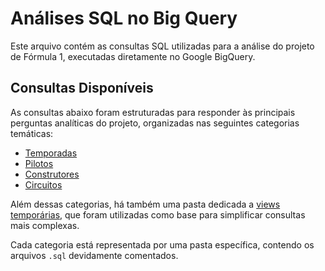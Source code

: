 # Análises SQL no Big Query

Este arquivo contém as consultas SQL utilizadas para a análise do projeto de Fórmula 1, executadas diretamente no Google BigQuery.

## Consultas Disponíveis

As consultas abaixo foram estruturadas para responder às principais perguntas analíticas do projeto, organizadas nas seguintes categorias temáticas:

- [Temporadas](temporadas)
- [Pilotos](pilotos)
- [Construtores](construtores)
- [Circuitos](circuitos)

Além dessas categorias, há também uma pasta dedicada a [views temporárias](views), que foram utilizadas como base para simplificar consultas mais complexas.

Cada categoria está representada por uma pasta específica, contendo os arquivos `.sql` devidamente comentados.

